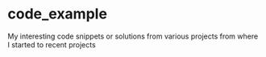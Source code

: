 # code_example
My interesting code snippets or solutions from various projects from where I started to recent projects
